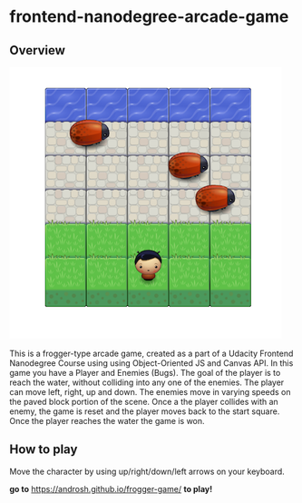 # frontend-nanodegree-arcade-game

## Overview

![Screenshot](images/screen.png?raw=true)

This is a frogger-type arcade game, created as a part of a Udacity Frontend Nanodegree Course using using Object-Oriented JS and Canvas API. In this game you have a Player and Enemies (Bugs). The goal of the player is to reach the water, without colliding into any one of the enemies. The player can move left, right, up and down. The enemies move in varying speeds on the paved block portion of the scene. Once a the player collides with an enemy, the game is reset and the player moves back to the start square. Once the player reaches the water the game is won.

## How to play

Move the character by using up/right/down/left arrows on your keyboard.

**go to** https://androsh.github.io/frogger-game/ **to play!**
